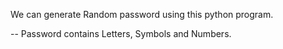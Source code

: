 We can generate Random password using this python program.

-- Password contains Letters, Symbols and Numbers.

